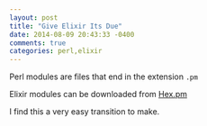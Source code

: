 ```yaml
---
layout: post
title: "Give Elixir Its Due"
date: 2014-08-09 20:43:33 -0400
comments: true
categories: perl,elixir
---
```


Perl modules are files that end in the extension `.pm`

Elixir modules can be downloaded from [Hex.pm](http://hex.pm)

I find this a very easy transition to make.
